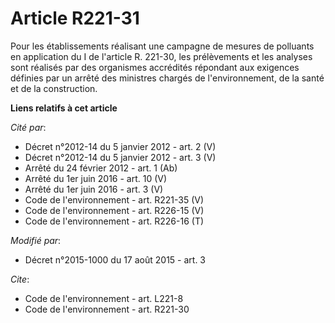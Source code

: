 # Article R221-31

Pour les établissements réalisant une campagne de mesures de polluants en application du I de l'article R. 221-30, les
prélèvements et les analyses sont réalisés par des organismes accrédités répondant aux exigences définies par un arrêté des
ministres chargés de l'environnement, de la santé et de la construction.

**Liens relatifs à cet article**

_Cité par_:

  - Décret n°2012-14 du 5 janvier 2012 - art. 2 (V)
  - Décret n°2012-14 du 5 janvier 2012 - art. 3 (V)
  - Arrêté du 24 février 2012 - art. 1 (Ab)
  - Arrêté du 1er juin 2016 - art. 10 (V)
  - Arrêté du 1er juin 2016 - art. 3 (V)
  - Code de l'environnement - art. R221-35 (V)
  - Code de l'environnement - art. R226-15 (V)
  - Code de l'environnement - art. R226-16 (T)

_Modifié par_:

  - Décret n°2015-1000 du 17 août 2015 - art. 3

_Cite_:

  - Code de l'environnement - art. L221-8
  - Code de l'environnement - art. R221-30
